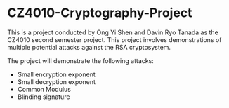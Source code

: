 # CZ4010-Cryptography-Project

This is a project conducted by Ong Yi Shen and Davin Ryo Tanada 
as the CZ4010 second semester project. This project involves demonstrations
of multiple potential attacks against the RSA cryptosystem.

The project will demonstrate the following attacks:
- Small encryption exponent
- Small decryption exponent
- Common Modulus
- Blinding signature


